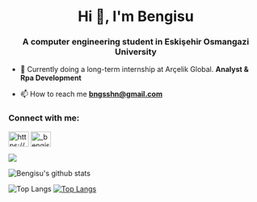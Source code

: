 <h1 align="center">Hi 👋, I'm Bengisu</h1>
<h3 align="center">A computer engineering student in Eskişehir Osmangazi University</h3>

- 🔭 Currently doing a long-term internship at Arçelik Global. **Analyst & Rpa Development**

- 📫 How to reach me **bngsshn@gmail.com**

<h3 align="left">Connect with me:</h3>
<p align="left">
<a href="https://linkedin.com/in/https://www.linkedin.com/in/bengisu-%c5%9f-821bbb1bb/" target="blank"><img align="center" src="https://raw.githubusercontent.com/rahuldkjain/github-profile-readme-generator/master/src/images/icons/Social/linked-in-alt.svg" alt="https://www.linkedin.com/in/bengisu-%c5%9f-821bbb1bb/" height="30" width="40" /></a>
<a href="https://instagram.com/_bengisusahin" target="blank"><img align="center" src="https://raw.githubusercontent.com/rahuldkjain/github-profile-readme-generator/master/src/images/icons/Social/instagram.svg" alt="_bengisusahin" height="30" width="40" /></a>
</p>


![](https://komarev.com/ghpvc/?username=bengisu-sahin&color=red)

![Bengisu's github stats](https://github-readme-stats.vercel.app/api?username=bengisu-sahin&hide=contribs,prs&theme=aura&show_icons=true)

![Top Langs](https://github-readme-stats.vercel.app/api/top-langs/?username=bengisu-sahin&theme=aura)
[![Top Langs](https://github-readme-stats.vercel.app/api/top-langs/?username=anuraghazra&langs_count=8)](https://github.com/bengisu-sahin/github-readme-stats)
